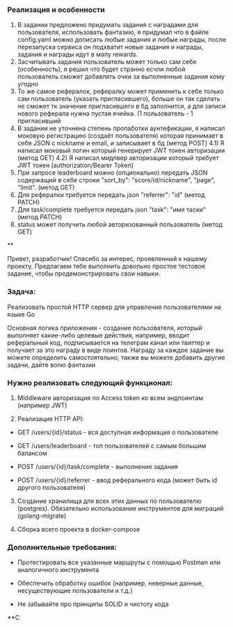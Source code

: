 ### Реализация и особенности
1) В задании предложено придумать задания с наградами для пользователя, использовать фантазию, я придумал что в файле config.yaml можно дописать любые задания и любые награды, после перезапуска сервиса он подхватит новые задания и награды, задания и награды идут в мапу rewards.
2) Засчитывать задания пользователь может только сам себе (особенность), я решил что будет странно есчли любой пользователь сможет добавлять очки за выполненные задания кому угодно
3) То же самое рефералок, рефералку может применить к себе только сам пользователь (указать пригласившего), больше он так сделать не сможет тк значение пригласившего в бд заполнится, а для записи нового реферала нужна пустая ячейка. (1 пользователь - 1 пригласивший
4) В задании не уточнена степень пропаботки аунтефикации, я написал моковую регистрацию (создаёт пользователя) которая принимает в себя JSON с nickname и email, и записывает в бд (метод  POST)
4.1) Я написал моковый логин который генерирует JWT токен авторизации (метод GET)
4.2) Я написал мидлвер авторизации который требует JWT токен (authorization/Bearer Token)
5) При запросе leaderboard можно (опционально) передать JSON содержащий в себе строки "sort_by": "score/id/nickname", "page", "limit". (метод GET)
6) Для рефералки требуется передать json "referrer": "id" (метод PATCH)
7) Для task/complete требуется передать json "task": "имя таски" (метод PATCH)
8) status может получить любой авторизованный пользователь (метод GET)

**

Привет, разработчик! Спасибо за интерес, проявленный к нашему проекту. Предлагаем тебе выполнить довольно простое тестовое задание, чтобы продемонстрировать свои навыки.

### Задача: 

Реализовать простой HTTP сервер для управления пользователями на языке Go



Основная логика приложения - создание пользователя, который выполняет какие-либо целевые действия, например, вводит реферальный код, подписывается на телеграм канал или твиттер и получает за это награду в виде поинтов. Награду за каждое задание вы можете определить самостоятельно, также вы можете добавить другие задачи, дайте волю фантазии



### Нужно реализовать следующий функционал:

1. Middleware авторизация по Access token ко всем эндпоинтам (например JWT)

2. Реализация HTTP API:


- GET /users/{id}/status - вся доступная информация о пользователе

- GET /users/leaderboard - топ пользователей с самым большим балансом


- POST /users/{id}/task/complete - выполнение задания 
    
- POST /users/{id}/referrer - ввод реферального кода (может быть id другого пользователя)


3. Создание хранилища для всех этих данных по пользователю (postgres). Обязательно использование инструментов для миграций (golang-migrate)

4. Сборка всего проекта в docker-compose




### Дополнительные требования:

- Протестировать все указанные маршруты с помощью Postman или аналогичного инструмента

- Обеспечить обработку ошибок (например, неверные данные, несуществующие пользователи и т.д.)

- Не забывайте про принципы SOLID и чистоту кода


**C